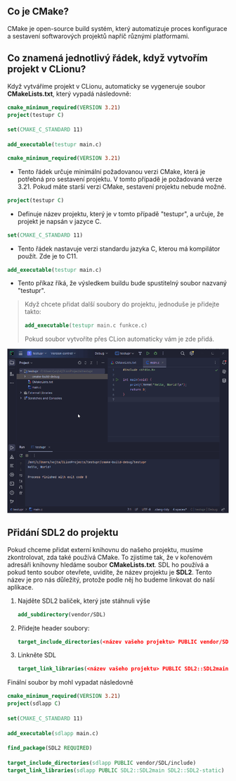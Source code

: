 ## Co je CMake?

CMake je open-source build systém, který automatizuje proces konfigurace a sestavení softwarových projektů napříč různými platformami.

## Co znamená jednotlivý řádek, když vytvořím projekt v CLionu?

Když vytváříme projekt v CLionu, automaticky se vygeneruje soubor **CMakeLists.txt**, který vypadá následovně:

```cmake
cmake_minimum_required(VERSION 3.21)
project(testupr C)

set(CMAKE_C_STANDARD 11)

add_executable(testupr main.c)
```

```cmake
cmake_minimum_required(VERSION 3.21)
```

- Tento řádek určuje minimální požadovanou verzi CMake, která je potřebná pro sestavení projektu. V tomto případě je požadovaná verze 3.21. Pokud máte starší verzi CMake, sestavení projektu nebude
  možné.

```cmake
project(testupr C)
```

- Definuje název projektu, který je v tomto případě "testupr", a určuje, že projekt je napsán v jazyce C.

```cmake
set(CMAKE_C_STANDARD 11)
```

- Tento řádek nastavuje verzi standardu jazyka C, kterou má kompilátor použít. Zde je to C11.

```cmake
add_executable(testupr main.c)
```

- Tento příkaz říká, že výsledkem buildu bude spustitelný soubor nazvaný "testupr".

> Když chcete přidat další soubory do projektu, jednoduše je přidejte takto:
> ```cmake
> add_executable(testupr main.c funkce.c)
> ```
> Pokud soubor vytvoříte přes CLion automaticky vám je zde přidá.

![CMake_přidání_souboru](../../static/video/cmake_add_file.gif)

## Přidání SDL2 do projektu

Pokud chceme přidat externí knihovnu do našeho projektu, musíme zkontrolovat, zda také používá CMake. To zjistíme tak, že v kořenovém adresáři knihovny hledáme soubor **CMakeLists.txt**. SDL ho používá a
pokud tento soubor otevřete, uvidíte, že název projektu je **SDL2**. Tento název je pro nás důležitý, protože podle něj ho budeme linkovat do naší aplikace.

1. Najděte SDL2 baliček, který jste stáhnuli výše
    ```cmake
   add_subdirectory(vendor/SDL)
   ```
2. Přidejte header soubory:
   ```cmake
   target_include_directories(<název vašeho projektu> PUBLIC vendor/SDL/include)
   ```
3. Linkněte SDL
   ```cmake
   target_link_libraries(<název vašeho projektu> PUBLIC SDL2::SDL2main SDL2::SDL2-static)
   ```

Finální soubor by mohl vypadat následovně

```cmake
cmake_minimum_required(VERSION 3.21)
project(sdlapp C)

set(CMAKE_C_STANDARD 11)

add_executable(sdlapp main.c)

find_package(SDL2 REQUIRED)

target_include_directories(sdlapp PUBLIC vendor/SDL/include)
target_link_libraries(sdlapp PUBLIC SDL2::SDL2main SDL2::SDL2-static)
```





